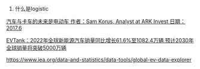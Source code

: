 1. 什么是logistic

[汽车与卡车的未来是电动车 作者：Sam Korus, Analyst at ARK Invest 日期：2017.6](https://xueqiu.com/5312958889/167453640)

[EVTank：2022年全球新能源汽车销量同比增长61.6%至1082.4万辆 预计2030年全球销量将突破5000万辆](https://news.cnstock.com/news,bwkx-202301-5007417.htm)

https://www.iea.org/data-and-statistics/data-tools/global-ev-data-explorer

